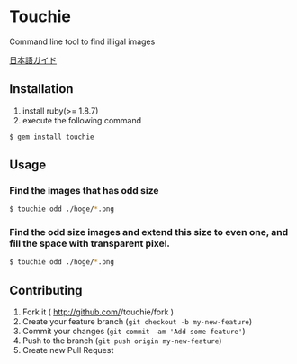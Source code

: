 # Touchie

Command line tool to find illigal images

[日本語ガイド](./README_JP.md)

## Installation

1. install ruby(>= 1.8.7)
2. execute the following command

```bash
$ gem install touchie
```

## Usage

### Find the images that has odd size

```bash
$ touchie odd ./hoge/*.png
```

### Find the odd size images and extend this size to even one, and fill the space with transparent pixel.

```bash
$ touchie odd ./hoge/*.png
```

## Contributing

1. Fork it ( http://github.com/<my-github-username>/touchie/fork )
2. Create your feature branch (`git checkout -b my-new-feature`)
3. Commit your changes (`git commit -am 'Add some feature'`)
4. Push to the branch (`git push origin my-new-feature`)
5. Create new Pull Request
